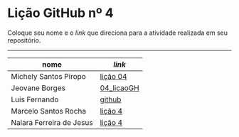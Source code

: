 # Lição GitHub nº  4 

Coloque seu nome e o *link* que direciona para a atividade realizada em seu repositório.

--- 

nome | *link*
---  | --- 
Michely Santos Piropo  | [lição 04](https://github.com/Michelyy/Li-o-04)
Jeovane Borges|[04_licaoGH](https://github.com/jeovane6/04_licaoGH/blob/master/04_licaoGH.md)
Luis Fernando | [github](https://github.com/fernando-lluis/05_licaoGH)
Marcelo Santos Rocha | [lição 4](https://github.com/mrocha2111s/04_licaoGH/blob/main/04_licaoGH.md)  
Naiara Ferreira de Jesus |[lição 4](https://github.com/naiaraferreira/Licao_gitHub04)
